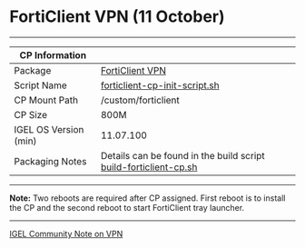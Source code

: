 # FortiClient VPN (11 October)

-----

|  CP Information |            |
|-----------------|------------|
| Package | [FortiClient VPN](https://www.fortinet.com/support/product-downloads/linux) |
| Script Name | [forticlient-cp-init-script.sh](build/forticlient-cp-init-script.sh) |
| CP Mount Path | /custom/forticlient |
| CP Size | 800M |
| IGEL OS Version (min) | 11.07.100 |
| Packaging Notes | Details can be found in the build script [build-forticlient-cp.sh](build/build-forticlient-cp.sh) |

-----

**Note:** Two reboots are required after CP assigned. First reboot is to install the CP and the second reboot to start FortiClient tray launcher.

-----

[IGEL Community Note on VPN](https://github.com/IGEL-Community/IGEL-Docs/blob/main/Docs/HOWTO-VPN.md)
